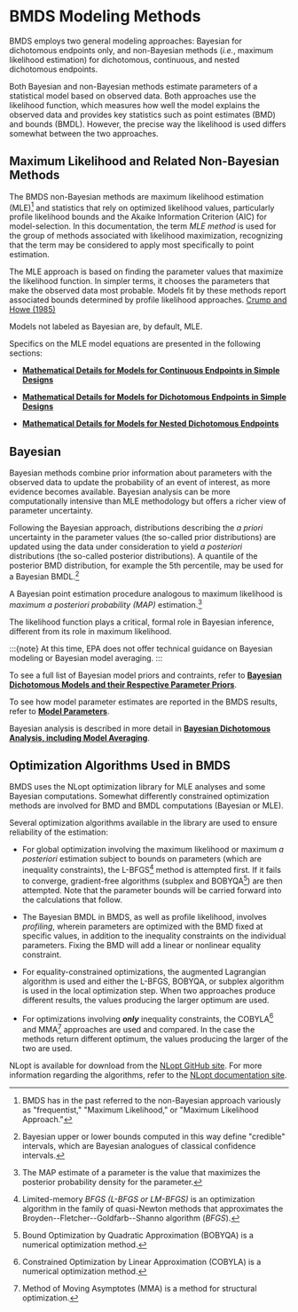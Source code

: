 # BMDS Modeling Methods

BMDS employs two general modeling approaches: Bayesian for dichotomous
endpoints only, and non-Bayesian methods (*i.e.*, maximum likelihood estimation)
for dichotomous, continuous, and nested dichotomous endpoints.

Both Bayesian and non-Bayesian methods estimate parameters of a
statistical model based on observed data. Both approaches use the
likelihood function, which measures how well the model explains the
observed data and provides key statistics such as point estimates (BMD)
and bounds (BMDL). However, the precise way the likelihood is used
differs somewhat between the two approaches.

## Maximum Likelihood and Related Non-Bayesian Methods

The BMDS non-Bayesian methods are maximum likelihood estimation (MLE)[^1]
and statistics that rely on optimized likelihood values, particularly
profile likelihood bounds and the Akaike Information Criterion (AIC) for
model-selection. In this documentation, the term *MLE method* is used
for the group of methods associated with likelihood maximization,
recognizing that the term may be considered to apply most specifically
to point estimation.

[^1]: BMDS has in the past referred to the non-Bayesian approach variously as "frequentist," "Maximum Likelihood," or "Maximum Likelihood Approach."

The MLE approach is based on finding the parameter values that maximize
the likelihood function. In simpler terms, it chooses the parameters
that make the observed data most probable. Models fit by these methods
report associated bounds determined by profile likelihood
approaches. [Crump and Howe (1985)](https://hero.epa.gov/hero/index.cfm/reference/details/reference_id/3198)

Models not labeled as Bayesian are, by default, MLE.

Specifics on the MLE model equations are presented in the following
sections:

-   [**Mathematical Details for Models for Continuous
    Endpoints in Simple Designs**](./continuous.md#mathematical-details-for-models-for-continuous-endpoints-in-simple-designs)

-   [**Mathematical Details for Models for Dichotomous
    Endpoints in Simple Designs**](./dichotomous.md#mathematical-details-for-models-for-dichotomous-endpoints-in-simple-designs)

-   [**Mathematical Details for Models for Nested
    Dichotomous Endpoints**](./nested-dichotomous.md#mathematical-details-for-models-for-nested-dichotomous-endpoints)

## Bayesian

Bayesian methods combine prior information about parameters with the
observed data to update the probability of an event of interest, as more
evidence becomes available. Bayesian analysis can be more
computationally intensive than MLE methodology but offers a richer view
of parameter uncertainty.

Following the Bayesian approach, distributions describing the *a priori*
uncertainty in the parameter values (the so-called prior distributions)
are updated using the data under consideration to yield *a posteriori*
distributions (the so-called posterior distributions). A quantile of the
posterior BMD distribution, for example the 5th percentile, may be used
for a Bayesian BMDL.[^2] 

[^2]: Bayesian upper or lower bounds computed in this way define "credible" intervals, which are Bayesian analogues of classical confidence intervals.

A Bayesian point estimation procedure analogous
to maximum likelihood is *maximum* *a posteriori probability* *(MAP)*
estimation.[^3]

[^3]: The MAP estimate of a parameter is the value that maximizes the posterior probability density for the parameter.

The likelihood function plays a critical, formal role in Bayesian
inference, different from its role in maximum likelihood.

:::{note}
At this time, EPA does not offer technical guidance on
Bayesian modeling or Bayesian model averaging.
:::

To see a full list of Bayesian model priors and contraints, refer to [**Bayesian Dichotomous Models and their Respective Parameter Priors**](./bayesian-dichotomous.md#bayesian-dichotomous-models-and-their-respective-parameter-priors).

To see how model parameter estimates are reported in the BMDS results,
refer to [**Model Parameters**](./result-output-mle.md#model-parameters-table-all-endpoints).

Bayesian analysis is described in more detail in [**Bayesian
Dichotomous Analysis, including Model Averaging**](./bayesian-dichotomous.md#bayesian-dichotomous-analysis-including-model-averaging).

## Optimization Algorithms Used in BMDS

BMDS uses the NLopt optimization library for MLE analyses and some
Bayesian computations. Somewhat differently constrained optimization
methods are involved for BMD and BMDL computations (Bayesian or MLE).

Several optimization algorithms available in the library are used to
ensure reliability of the estimation:

-   For global optimization involving the maximum likelihood or maximum
    *a posteriori* estimation subject to bounds on parameters (which are
    inequality constraints), the L-BFGS[^4] method is attempted first.
    If it fails to converge, gradient-free algorithms (subplex and
    BOBYQA[^5]) are then attempted. Note that the parameter bounds will
    be carried forward into the calculations that follow.

[^4]: Limited-memory *BFGS (L-BFGS or LM-BFGS)* is an optimization algorithm in the family of quasi-Newton methods that approximates the Broyden--Fletcher--Goldfarb--Shanno algorithm (*BFGS*). 
[^5]: Bound Optimization by Quadratic Approximation (BOBYQA) is a numerical optimization method.

-   The Bayesian BMDL in BMDS, as well as profile likelihood, involves
    *profiling*, wherein parameters are optimized with the BMD fixed at
    specific values, in addition to the inequality constraints on the
    individual parameters. Fixing the BMD will add a linear or nonlinear
    equality constraint.

-   For equality-constrained optimizations, the augmented Lagrangian
    algorithm is used and either the L-BFGS, BOBYQA, or subplex
    algorithm is used in the local optimization step. When two
    approaches produce different results, the values producing the
    larger optimum are used.

-   For optimizations involving ***only*** inequality constraints, the
    COBYLA[^6] and MMA[^7] approaches are used and compared. In the
    case the methods return different optimum, the values producing the
    larger of the two are used.

[^6]: Constrained Optimization by Linear Approximation (COBYLA) is a numerical optimization method. 
[^7]: Method of Moving Asymptotes (MMA) is a method for structural optimization.

NLopt is available for download from the [NLopt GitHub
site](https://github.com/stevengj/nlopt/releases). For more information
regarding the algorithms, refer to the [NLopt documentation
site](https://nlopt.readthedocs.io/en/latest/).


